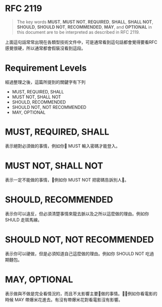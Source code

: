 # RFC 2119
> The key words **MUST**, **MUST NOT**, **REQUIRED**, **SHALL**, **SHALL NOT**, **SHOULD**, **SHOULD NOT**, **RECOMMENDED**, **MAY**, and **OPTIONAL** in this document are to be interpreted as described in RFC 2119.

上面這句話常常出現在各類型技術文件中，可是通常看到這句話都會覺得要看RFC感覺很硬，所以通常都會假裝沒看到這段。

# Requirement Levels
經過整理之後，這篇所提到的關鍵字有下列
- MUST, REQUIRED, SHALL
- MUST NOT, SHALL NOT
- SHOULD, RECOMMENDED
- SHOULD NOT, NOT RECOMMENDED
- MAY, OPTIONAL

# MUST, REQUIRED, SHALL
表示絕對必須做的事情，例如你 MUST 輸入密碼才能登入。

# MUST NOT, SHALL NOT
表示一定不能做的事情，例如你 MUST NOT 把密碼告訴別人。

# SHOULD, RECOMMENDED
表示你可以違反，但必須清楚事情來龍去脈以及之所以這麼做的理由。例如你 SHULD 走斑馬線。

# SHOULD NOT, NOT RECOMMENDED
表示你可以硬做，但是必須知道自己這麼做的理由。例如你 SHOULD NOT 吃過期麵包。

# MAY, OPTIONAL
表示做與不做是完全看情況的，而且不太影響主要做的事情。例如你看電影的時候 MAY 帶爆米花進去。有沒有帶爆米花對看電影沒有影響。